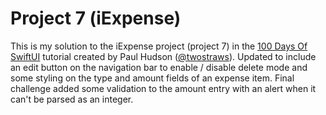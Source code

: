 # Project 7 (iExpense)

This is my solution to the iExpense project (project 7) in the [100 Days Of SwiftUI](https://www.hackingwithswift.com/100/swiftui/) tutorial created by
Paul Hudson ([@twostraws](https://github.com/twostraws)). Updated to include an edit button on the navigation bar to enable / disable delete mode and some styling on the type and amount fields of an expense item. Final challenge added some validation to the amount entry with an alert when it can't be parsed as an integer.
